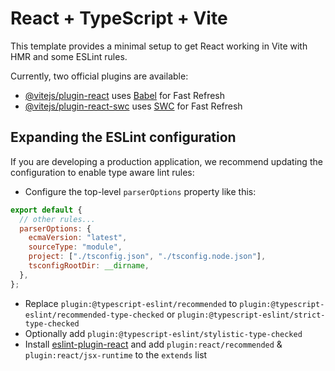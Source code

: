 # React + TypeScript + Vite

This template provides a minimal setup to get React working in Vite with HMR
and some ESLint rules.

Currently, two official plugins are available:

- [@vitejs/plugin-react](
https://github.com/vitejs/vite-plugin-react/blob/main/packages/plugin-react/README.md)
uses [Babel](https://babeljs.io/) for Fast Refresh
- [@vitejs/plugin-react-swc](https://github.com/vitejs/vite-plugin-react-swc)
uses [SWC](https://swc.rs/) for Fast Refresh

## Expanding the ESLint configuration

If you are developing a production application, we recommend updating the
configuration to enable type aware lint rules:

- Configure the top-level `parserOptions` property like this:

```js
export default {
  // other rules...
  parserOptions: {
    ecmaVersion: "latest",
    sourceType: "module",
    project: ["./tsconfig.json", "./tsconfig.node.json"],
    tsconfigRootDir: __dirname,
  },
};
```

- Replace `plugin:@typescript-eslint/recommended` to
`plugin:@typescript-eslint/recommended-type-checked` or
`plugin:@typescript-eslint/strict-type-checked`
- Optionally add `plugin:@typescript-eslint/stylistic-type-checked`
- Install [eslint-plugin-react](
https://github.com/jsx-eslint/eslint-plugin-react) and add
`plugin:react/recommended` & `plugin:react/jsx-runtime` to the `extends` list
